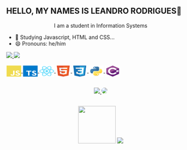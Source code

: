 ## HELLO, MY NAMES IS LEANDRO RODRIGUES👋

<p align="center">
I am a student in Information Systems
</p>

- 🌱 Studying Javascript, HTML and CSS...
- 😄 Pronouns: he/him

<div>
  <a href="https://github.com/leandrim1">
  <img height="180em" src="https://github-readme-stats.vercel.app/api?username=leandrim1&show_icons=true&theme=dark&include_all_commits-true&count_private=true"/>
  <img height="180em" src="https://github-readme-stats.vercel.app/api/top-langs/?username=leandrim1&layout=compact&langs_count=16&theme=dark"/>
</div>
<div style="display: inline_block"><br>
  <img align="center" alt="leandro-Js" height="30" width="40" src="https://raw.githubusercontent.com/devicons/devicon/master/icons/javascript/javascript-plain.svg">
  <img align="center" alt="leandro-Ts" height="30" width="40" src="https://raw.githubusercontent.com/devicons/devicon/master/icons/typescript/typescript-plain.svg">
  <img align="center" alt="leandro-Js" height="30" width="40" src="https://raw.githubusercontent.com/devicons/devicon/master/icons/react/react-original.svg">
  <img align="center" alt="leandro-Js" height="30" width="40" src="https://raw.githubusercontent.com/devicons/devicon/master/icons/html5/html5-original.svg">
  <img align="center" alt="leandro-Js" height="30" width="40" src="https://raw.githubusercontent.com/devicons/devicon/master/icons/css3/css3-original.svg">
  <img align="center" alt="leandro-Js" height="30" width="40" src="https://raw.githubusercontent.com/devicons/devicon/master/icons/python/python-original.svg">
  <img align="center" alt="leandro-Js" height="30" width="40" src="https://raw.githubusercontent.com/devicons/devicon/master/icons/csharp/csharp-original.svg">
</div>
    
##

<div align="center"> 
<a href="https://instagram.com/leandrim9__" target="_blank"><img src="https://img.shields.io/badge/-Instagram-%23E4405F?style=for-the-badge&logo=instagram&logoColor=white"</a>
<a href="https://www.linkedin.com/in/leandro-rodrigues-32770926a" target="_blank"><img src="https://img.shields.io/badge/-LinkedIn-%230077B5?style=for-the-badge&logo=linkedin&logoColor=white" style="border-radius: 30px" target="_blank"></a> 
 </div>


##

<p align="center">
  <img src="https://raw.githubusercontent.com/Ayushparikh-code/Ayushparikh-code/main/me.gif" width=100 height=100>
  <img src="https://raw.githubusercontent.com/Ayushparikh-code/Ayushparikh-code/main/new.gif" height=100/>
</p>
